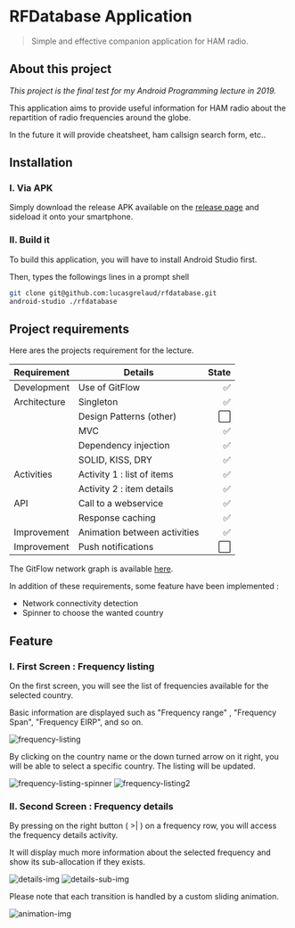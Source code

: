 # RFDatabase Application
> Simple and effective companion application for HAM radio.

## About this project
_This project is the final test for my Android Programming lecture in 2019._

This application aims to provide useful information for HAM radio about the repartition of radio
frequencies around the globe.

In the future it will provide cheatsheet, ham callsign search form, etc..

## Installation
### I. Via APK
Simply download the release APK available on the [release page][release] and sideload 
it onto your smartphone.

### II. Build it
To build this application, you will have to install Android  Studio first.

Then, types the followings lines in a prompt shell
```bash
git clone git@github.com:lucasgrelaud/rfdatabase.git
android-studio ./rfdatabase
```

## Project requirements
Here ares the projects requirement for the lecture.

| Requirement   | Details                      | State   |
| ------------- |------------------------------|--------:|
| Development   | Use of GitFlow               | ✅       |
| Architecture  |  Singleton                   | ✅       |
|               |  Design Patterns (other)     | ⬜️       |
|               |  MVC                         | ✅       |
|               |  Dependency injection        | ✅       |
|               |  SOLID, KISS, DRY            | ✅       |
| Activities    |  Activity 1 : list of items  | ✅       |
|               |  Activity 2 : item details   | ✅       |
| API           |  Call to a webservice        | ✅       |
|               |  Response caching            | ✅       |
| Improvement   |  Animation between activities| ✅       |
| Improvement   |  Push notifications          | ⬜       |

The GitFlow network graph is available [here][gitflow-network].

In addition of these requirements, some feature have been implemented :
    
   - Network connectivity detection
   - Spinner to choose the wanted country
   
## Feature
### I. First Screen : Frequency listing
On the first screen, you will see the list of frequencies available for the selected country.

Basic information are displayed such as "Frequency range" , "Frequency Span", "Frequency EIRP", 
and so on. 

![frequency-listing][frequency-listing-img]

By clicking on the country name or the down turned arrow on it right, you will be able to select a 
specific country. The listing will be updated.

![frequency-listing-spinner][frequency-listing-spinner-img]
![frequency-listing2][frequency-listing2-img]

### II. Second Screen : Frequency details
By pressing on the right button ( >| ) on a frequency row, you will access the frequency details
activity.

It will display much more information about the selected frequency and show its sub-allocation if they exists.

![details-img][details-img]
![details-sub-img][details-sub-img]

Please note that each transition is handled by a custom sliding animation.

![animation-img][animation-img]

[release]: https://github.com/lucasgrelaud/rfdatabase/releases
[gitflow-network]: https://github.com/lucasgrelaud/rfdatabase/network
[frequency-listing-img]: /doc/img/frequency-listing.png?raw=true
[frequency-listing-spinner-img]: /doc/img/frequency-listing-spinner.png?raw=true
[frequency-listing2-img]: /doc/img/frequency-listing2.png?raw=true
[details-img]: /doc/img/details.png?raw=true
[details-sub-img]: /doc/img/details-suballocation.png?raw=true
[animation-img]: /doc/img/animation.gif?raw=true
